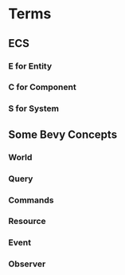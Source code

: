 # Terms

## ECS

### E for Entity

### C for Component

### S for System

## Some Bevy Concepts

### World

### Query

### Commands

### Resource

### Event

### Observer
